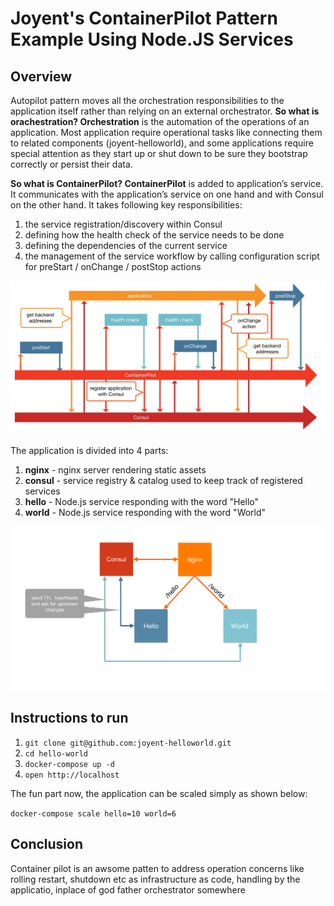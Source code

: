 # Joyent's ContainerPilot Pattern Example Using Node.JS Services

## Overview

Autopilot pattern moves all the orchestration responsibilities to the application itself rather than relying on an external orchestrator. **So what is orachestration? Orchestration** is the automation of the operations of an application. Most application require operational tasks like connecting them to related components (joyent-helloworld), and some applications require special attention as they start up or shut down to be sure they bootstrap correctly or persist their data.

**So what is ContainerPilot? ContainerPilot** is added to application’s service. It communicates with the application’s service on one hand and with Consul on the other hand. It takes following key responsibilities:
1. the service registration/discovery within Consul
2. defining how the health check of the service needs to be done
3. defining the dependencies of the current service
4. the management of the service workflow by calling configuration script for preStart / onChange / postStop actions

![Container Piolot](ContainerPilot.jpg)

The application is divided into 4 parts:

1. **nginx** - nginx server rendering static assets
2. **consul** - service registry & catalog used to keep track of registered services
3. **hello** - Node.js service responding with the word "Hello"
4. **world** - Node.js service responding with the word "World"


![Joyent Arch Diagram](joyent-arch-diagram.jpg)

## Instructions to run

1. `git clone git@github.com:joyent-helloworld.git`
2. `cd hello-world`
3. `docker-compose up -d`
4. `open http://localhost`

The fun part now, the application can be scaled simply as shown below:

`docker-compose scale hello=10 world=6`

## Conclusion
Container pilot is an awsome patten to address operation concerns like rolling restart, shutdown etc as infrastructure as code, handling by the applicatio, inplace of god father orchestrator somewhere
